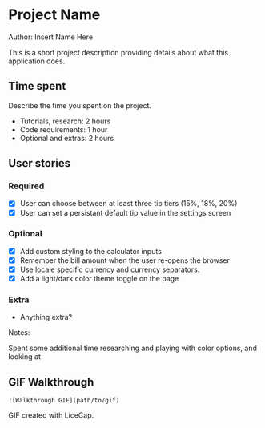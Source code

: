 # Project Name

Author: Insert Name Here

This is a short project description providing details about what this application does.

## Time spent
Describe the time you spent on the project.
 * Tutorials, research: 2 hours
 * Code requirements: 1 hour
 * Optional and extras: 2 hours

## User stories

### Required
 * [x] User can choose between at least three tip tiers (15%, 18%, 20%)
 * [x] User can set a persistant default tip value in the settings screen

### Optional

 * [x] Add custom styling to the calculator inputs
 * [x] Remember the bill amount when the user re-opens the browser
 * [x] Use locale specific currency and currency separators.
 * [x] Add a light/dark color theme toggle on the page

### Extra

 * Anything extra?
 
Notes:

Spent some additional time researching and playing with color options, and looking at 

## GIF Walkthrough

```
![Walkthrough GIF](path/to/gif)
```

GIF created with LiceCap.
